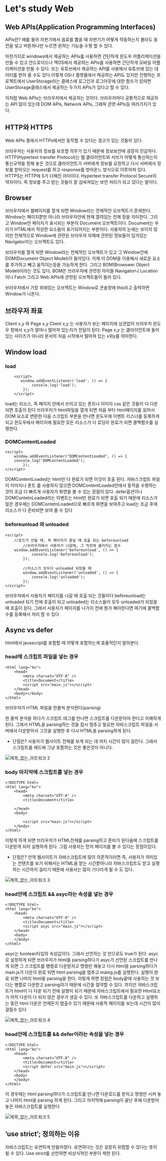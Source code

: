 Let's study Web
=============

Web APIs(Application Programming Interfaces)
-------------

APIs란?
예를 들어 자판기에서 음료를 뽑을 때 자판기가 어떻게 작동하는지 몰라도 동전을 넣고 버튼하나만 누르면 원하는 기능을 수행 할 수 있다. 

마찬가지로 windows에서 제공하는 APIs를 사용하면 간단하게 윈도우 어플리케이션을 만들 수 있고 안드로이드나 맥OS에서 제공하는 APIs를 사용하면 간단하게 모바일 어플리케이션을 만들 수 있다. 또는 유튜브에서 제공하는 API를 사용헤서 유튜브에 있는 데이터를 받아 올 수도 있다.이렇게 OS나 플랫품에서 제공하는 API도 있지만 진행하는 프로젝트에서 UserStorage라는 클래스에 로그인과 로그아웃에 대한 함수가 있따면 UserStorage클래스에서 제공하는 두가지 APIs가 있다고 할 수 있다.

이처럼 Web APIs는 브라우저에서 제공하는 것이다. 브라우저마다 공통적으로 제공하는 API 많이 있는데 DOM APIs, Network APIs, 그래픽 관련 APIs등 여러가지가 있다. 



HTTP와 HTTPS
-------------
Web APIs 중에서 HTTPs에서만 동작할 수 있다는 경고가 있는 것들이 있다.

브라우저는 사용자의 정보를 보호할 의무가 있기 때문에 정보보안에 굉장히 민감하다.  HTTP(Hypertext transfer Protocol)는 웹 클라이언트와 서브가 어떻게 통신하는지 통신규약을 정해 놓은 것으로 클라이언트가 서버에게 정보를 요청하고 다시 서버에서 정보를 받아오는 request를 하고 response를 방아온느 방식으로 이루어져 있다.
HTTPS는 HTTP에 S가 더해진 아이이다. Hypertext transfer Protocol Secure의 약자이다. 즉 정보를 주고 받는 것들이 잘 감싸져있는 보안 처리가 되고 있다는 말이다. 



Browser
-------------

브라우저에서 웹페이지를 열게 되면 Window라는 전체적인 오브젝트가 존재한다. Window는 페이지뿐만 아니라 브라우저안에 현재 열려있는 전체 창을 의미한다. 그리고 Window안 페이지가 표시되는 부분이 Document 오브젝트이다. Document는 우리가 HTML에서 작성한 요소들이 표기되어지는 부분이다. 사용자의 눈에는 보이지 않지만 전체적으로 Window에 관련된 브라우저 자체에 관련된 정보들이 담겨있는 Navigator라는 오브젝트도 있다.

브라우저를 열게 되면 Window라는 전체적인 오브젝트가 있고 그 Window안에 DOM(Document Object Model)이 들어있다. 이제 이 DOM을 이용해서 새로운 요소를 추가하고 빼고 움직이는등을 가능하게 한다. 그리고 BOM(Browswer Object Model)이라는 것도 있다. BOM은 브라우저에 관련된 아이들 Navigator나 Location이나 Fatch 그리고 Web APIs에 관련된 오브젝트들이 들어 있다.

브라우저에서 가장 위에있는 오브젝트는 Window로 콘솔창에 this라고 출력하면 Window가 나온다.



브라우저 좌표
-------------
Client x,y 와 Page x,y
Client x,y 는 사용자가 보는 페이지에 상관없이 브라우저 윈도우 창에서 x,y가 얼마나 떨어져 있는지가 전달이 된다.
Page x,y 는 클라이언트에 들어있는 사이즈가 아니라 문서의 처음 시작에서 떨어져 있는 x와y를 의미한다.
 
 
 
Window load
-------------
### load
```
    <script>
       window.addEventListener('load', () => {
            console.log('load');
        });
    </script>
```
load는 리소스, 즉 페이지 안에서 쓰이고 있는 폰트나 이미지 css 같은 것들이 다 다운되면 호출이 된다
브라우저가 html파일을 열게 되면 처음 부터 html페이지를 읽어서 DOM 요소로 변환한 다음 스크립트 부분을 만나면 윈도우에 이벤트 리스너를 등록하게되고 윈도우에서 페이지에 필요한 모든 리소스가 다 로딩이 완료가 되면 콜백함수를 실행한다.



### DOMContentLoaded
```
<script>
	window.addEventListener("DOMContentLoaded", () => {
	console.log('DOMContentLoaded');
        });
</script>
```
DOMContentLoaded는 html만 다 완료가 되면 이것이 호출 된다. 자바스크립트 파일이 이미지나 폰트 를 사용하지 않으면 DOMContentLoaded안에서 동작을 수행하는 것이 조금 더 빠르게 사용자가 화면을 볼 수 있는 장점이 있다.
defer옵션이나 DOMContetnLoaded라는 이벤트는 html만 완료가 되면 호출 되기 때문에 리소스가 많은 경우에는 DOMContetnLoaded으로 빠르게 화면을 보여주고 load는 조금 후에 리소스가 다 준비되면 보여 줄 수 있다



### beforeunload 와 unloaded

```
<script>
	//로드가 안될 때, 즉 페이지가 끝날 때 호출 되는 beforeunload
        //브라우저에서 사용자가 나갈때, 그 직전에 불러지는 함수 
	window.addEventListener('beforeunload', () => {
            console.log('beforeunload');
        });

        //리소스가 모두다 unloaded 되었을 때
        window.addEventListener('unloaded', () => {
            console.log('unloaded');
        });
</script>
```
브라우저에서 사용자가 페이지를 나갈 때 호출 되는 것들이다
beforeunload는 unloaded 되기 전에 호출이 되고
unloaded는 리소스들이 모두 unloaded가 되었을 때 호출이 된다.
그래서 사용자가 페이지를 나가지 전에 뭔가 해야한다면 여기에 콜백함수를 등록해서 처리 할 수 있다




Async vs defer
---------------
 
html에서 javascript를 포함할 때 어떻게 포함하는게  효율적인지 알아본다.

### head에 스크립트 파일을 넣는 경우
```
<html lang="ko">
    <head>
        <meta charset="UTF-8" />
        <title>Document</title>
        <script src="main.js"></script>
    </head>
    <body></body>
</html>
```

브라우저가 HTML 파일을 한줄씩 분석한다(parsing)
 
한 줄씩 분석을 하다가 스크립트 태그를 만나면 스크립트를 다운받아야 한다고 이해하게 된다.
그래서 HTML을 parsing하는 것을 잠시 멈추고 필요한 자바스크립트 파일을 서버에서 다운받아서 그것을 실행한 후 다시 HTML을 parsing하게 된다.

* 단점은?
사용자가 웹사이트 전체를 보게 되는 데 까지 시간이 많이 걸린다. 그래서 스크립트를 헤드에 그냥 포함하는 것은 좋은것이 아니다. 

![제목_없는_아트워크 2](https://user-images.githubusercontent.com/50136014/94115044-2817ad80-fe84-11ea-8276-4406b92a7696.jpg)



### body 마지막에 스크립트를 넣는 경우
```
<!DOCTYPE html>
<html lang="ko">
    <head>
        <meta charset="UTF-8" />
        <title>Document</title>
        
    </head>
    <body>

        <script src="main.js"></script>
    </body>
</html>
```
이렇게 하게 되면 브라우저가 HTML전체를 parsing하고 준비가 된다음에 스크립트를 다운받게 되어 실행하게 된다. 그럼 사용자는 먼저 페이지를 볼 수 있다는 장점이있다.

* 단점은?
만약 웹사이트가 자바스크립트에 많이 의존적이라면 즉, 사용자가 의미있는 컨탠츠를 보기 위해서는 HTML을 받는 시간뿐아니라  자바스크립트도 받고 실행하는 시간까지 걸리기 때문에 사용사는 많이 기다리게 될 수 도 있다.

![제목_없는_아트워크 3](https://user-images.githubusercontent.com/50136014/94115183-54cbc500-fe84-11ea-80b2-ad7c5435f735.jpg)


### head안에 스크립트 && asyc라는 속성을 넣는 경우 
```
<!DOCTYPE html>
<html lang="ko">
    <head>
        <meta charset="UTF-8" />
        <title>Document</title>
        <script asyc src="main.js"></script>
    </head>
    <body>
    </body>
</html>
```
asyc는 boolean타입의 속성값이다. 그래서 선언하는 것 만으로도 true가 된다.
asyc로 설정하게 되면 브라우저가 html을 parsing하다가 asyc가 선언된 스크립트를 만나게 되면 그 스크립트를 병렬로 다운받자고 명령만 해놓고 다시 html을 parsing하다가 main.js가 다운이 완료 되면 html parsing을 멈추고 maing.js를 실행한다. 실행이 완료 되면 나머지 html을 parsing을 한다. 이렇게 하면 장점은 body끝에 사용하는 것 보다는 병렬로 다운받고 parsing햐기 때문에 시간을 절약할 수 있다.
하지만 자바스크립트가 html이 다 다운 되기 전에 실행이 되기 때문에  자바스크립트에서 필요한 Html요소가 아직 다운이 다 되지 않은 경우가 생길 수 있다.
또 자바스크립트를 다운하고 실행하는 동안 html 다운은 언제든지 멈출수 있기 때문에 사용작 페이지를 보는데 시간이 많이 걸릴수 있다 

![제목_없는_아트워크 4](https://user-images.githubusercontent.com/50136014/94115199-58f7e280-fe84-11ea-82a0-d0baad2ef5c7.jpg)

### head안에 스크립트를 && defer이라는 속성을 넣는 경우
```
<!DOCTYPE html>
<html lang="ko">
    <head>
        <meta charset="UTF-8" />
        <title>Document</title>
        <script defer src="main.js"></script>
    </head>
    <body>
    </body>
</html>
```
이 경우에는 html parsing하다가 스크립트를 만나면 다운로드를 받자고 명령만 시켜 놓고 나머지 html을 parsing 하게 된다. 그리고 마지막에 parsing이 끝난 후에 다운받아 놓은  자바스크립트를 실행한다

![제목_없는_아트워크 5](https://user-images.githubusercontent.com/50136014/94115200-5a290f80-fe84-11ea-9541-8dbe4219b8b6.jpg)

 ’use strict’; 정의하는 이유
-------
자바스크립트는 유연하게 만들어졌다. 유연하다는 것은 굉장히 위험할 수 있다는 뜻이 될 수 있다.  Use strict를 선언하면 비상식적인 부분이 제한 된다. 

